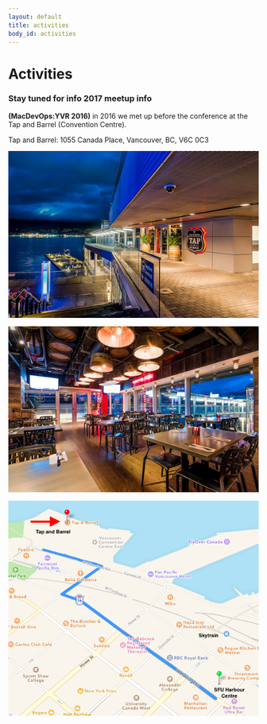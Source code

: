 ```yaml
---
layout: default
title: activities
body_id: activities
---
```


# Activities

<p class="lead">
<h3>Stay tuned for info 2017 meetup info</h3>


<p><b>(MacDevOps:YVR 2016)</b> in 2016 we met up before the conference at the Tap and Barrel (Convention Centre). 

</p>
<p>Tap and Barrel: 1055 Canada Place, Vancouver, BC, V6C 0C3</p>
<p>
<img src="/assets/BarrelRoom2.jpg"></p>
<p><img src="/assets/BarrelRoom1.jpg"></p>
<p><img src="/assets/TapBarrel-CCtr-Crop.png">
</p>


